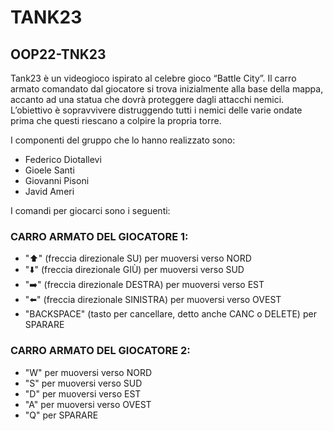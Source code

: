 
# TANK23
## OOP22-TNK23

Tank23 è un videogioco ispirato al celebre gioco “Battle City”. Il carro armato comandato dal giocatore si 
trova inizialmente alla base della mappa, accanto ad una statua che dovrà proteggere dagli attacchi nemici. 
L’obiettivo è sopravvivere distruggendo tutti i nemici delle varie ondate prima che questi riescano a colpire 
la propria torre.

I componenti del gruppo che lo hanno realizzato sono:
- Federico Diotallevi
- Gioele Santi
- Giovanni Pisoni
- Javid Ameri

I comandi per giocarci sono i seguenti:
### CARRO ARMATO DEL GIOCATORE 1: 
- "⬆️" (freccia direzionale SU) per muoversi verso NORD
- "⬇️" (freccia direzionale GIÙ) per muoversi verso SUD
- "➡️" (freccia direzionale DESTRA) per muoversi verso EST
- "⬅️" (freccia direzionale SINISTRA) per muoversi verso OVEST
- "BACKSPACE" (tasto per cancellare, detto anche CANC o DELETE) per SPARARE
### CARRO ARMATO DEL GIOCATORE 2: 
- "W"  per muoversi verso NORD
- "S"  per muoversi verso SUD
- "D"  per muoversi verso EST
- "A"  per muoversi verso OVEST
- "Q"  per SPARARE